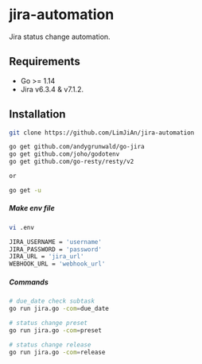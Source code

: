 # jira-automation

Jira status change automation.
## Requirements

* Go >= 1.14
* Jira v6.3.4 & v7.1.2.

## Installation


```bash
git clone https://github.com/LimJiAn/jira-automation

go get github.com/andygrunwald/go-jira
go get github.com/joho/godotenv
go get github.com/go-resty/resty/v2

or

go get -u
```

##### Make env file

```bash
vi .env

JIRA_USERNAME = 'username'
JIRA_PASSWORD = 'password'
JIRA_URL = 'jira_url'
WEBHOOK_URL = 'webhook_url'

```

##### Commands

```bash
# due_date check subtask
go run jira.go -com=due_date

# status change preset
go run jira.go -com=preset

# status change release
go run jira.go -com=release
```


